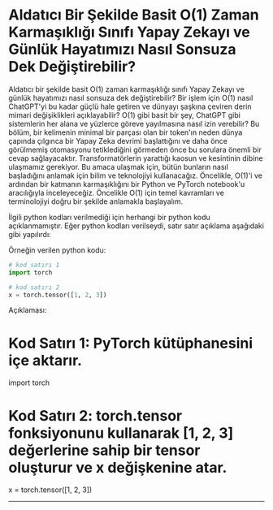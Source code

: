 # Aldatıcı Bir Şekilde Basit O(1) Zaman Karmaşıklığı Sınıfı Yapay Zekayı ve Günlük Hayatımızı Nasıl Sonsuza Dek Değiştirebilir?

Aldatıcı bir şekilde basit O(1) zaman karmaşıklığı sınıfı Yapay Zekayı ve günlük hayatımızı nasıl sonsuza dek değiştirebilir? Bir işlem için O(1) nasıl ChatGPT'yi bu kadar güçlü hale getiren ve dünyayı şaşkına çeviren derin mimari değişiklikleri açıklayabilir? O(1) gibi basit bir şey, ChatGPT gibi sistemlerin her alana ve yüzlerce göreve yayılmasına nasıl izin verebilir? Bu bölüm, bir kelimenin minimal bir parçası olan bir token'ın neden dünya çapında çılgınca bir Yapay Zeka devrimi başlattığını ve daha önce görülmemiş otomasyonu tetiklediğini görmeden önce bu sorulara önemli bir cevap sağlayacaktır. Transformatörlerin yarattığı kaosun ve kesintinin dibine ulaşmamız gerekiyor. Bu amaca ulaşmak için, bütün bunların nasıl başladığını anlamak için bilim ve teknolojiyi kullanacağız. Öncelikle, O(1)'i ve ardından bir katmanın karmaşıklığını bir Python ve PyTorch notebook'u aracılığıyla inceleyeceğiz. Öncelikle O(1) için temel kavramları ve terminolojiyi doğru bir şekilde anlamakla başlayalım.

İlgili python kodları verilmediği için herhangi bir python kodu açıklanmamıştır. Eğer python kodları verilseydi, satır satır açıklama aşağıdaki gibi yapılırdı:

Örneğin verilen python kodu:
```python
# kod satırı 1
import torch

# kod satırı 2
x = torch.tensor([1, 2, 3])
```
Açıklaması:
# Kod Satırı 1: PyTorch kütüphanesini içe aktarır.
import torch

# Kod Satırı 2: torch.tensor fonksiyonunu kullanarak [1, 2, 3] değerlerine sahip bir tensor oluşturur ve x değişkenine atar.
x = torch.tensor([1, 2, 3])

---

